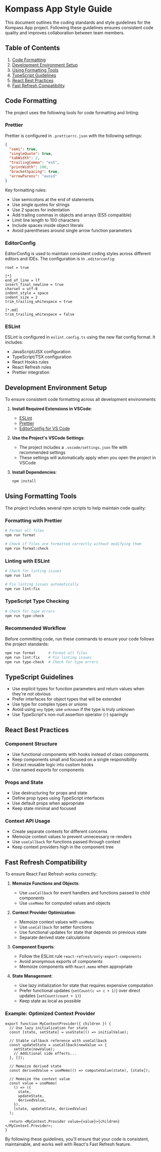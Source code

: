 # Kompass App Style Guide

This document outlines the coding standards and style guidelines for the Kompass App project. Following these guidelines ensures consistent code quality and improves collaboration between team members.

## Table of Contents

1. [Code Formatting](#code-formatting)
2. [Development Environment Setup](#development-environment-setup)
3. [Using Formatting Tools](#using-formatting-tools)
4. [TypeScript Guidelines](#typescript-guidelines)
5. [React Best Practices](#react-best-practices)
6. [Fast Refresh Compatibility](#fast-refresh-compatibility)

## Code Formatting

The project uses the following tools for code formatting and linting:

### Prettier

Prettier is configured in `.prettierrc.json` with the following settings:

```json
{
  "semi": true,
  "singleQuote": true,
  "tabWidth": 2,
  "trailingComma": "es5",
  "printWidth": 100,
  "bracketSpacing": true,
  "arrowParens": "avoid"
}
```

Key formatting rules:

- Use semicolons at the end of statements
- Use single quotes for strings
- Use 2 spaces for indentation
- Add trailing commas in objects and arrays (ES5 compatible)
- Limit line length to 100 characters
- Include spaces inside object literals
- Avoid parentheses around single arrow function parameters

### EditorConfig

EditorConfig is used to maintain consistent coding styles across different editors and IDEs. The configuration is in `.editorconfig`:

```
root = true

[*]
end_of_line = lf
insert_final_newline = true
charset = utf-8
indent_style = space
indent_size = 2
trim_trailing_whitespace = true

[*.md]
trim_trailing_whitespace = false
```

### ESLint

ESLint is configured in `eslint.config.ts` using the new flat config format. It includes:

- JavaScript/JSX configuration
- TypeScript/TSX configuration
- React Hooks rules
- React Refresh rules
- Prettier integration

## Development Environment Setup

To ensure consistent code formatting across all development environments:

1. **Install Required Extensions in VSCode**:
   - [ESLint](https://marketplace.visualstudio.com/items?itemName=dbaeumer.vscode-eslint)
   - [Prettier](https://marketplace.visualstudio.com/items?itemName=esbenp.prettier-vscode)
   - [EditorConfig for VS Code](https://marketplace.visualstudio.com/items?itemName=EditorConfig.EditorConfig)

2. **Use the Project's VSCode Settings**:
   - The project includes a `.vscode/settings.json` file with recommended settings
   - These settings will automatically apply when you open the project in VSCode

3. **Install Dependencies**:

   ```bash
   npm install
   ```

## Using Formatting Tools

The project includes several npm scripts to help maintain code quality:

### Formatting with Prettier

```bash
# Format all files
npm run format

# Check if files are formatted correctly without modifying them
npm run format:check
```

### Linting with ESLint

```bash
# Check for linting issues
npm run lint

# Fix linting issues automatically
npm run lint:fix
```

### TypeScript Type Checking

```bash
# Check for type errors
npm run type-check
```

### Recommended Workflow

Before committing code, run these commands to ensure your code follows the project standards:

```bash
npm run format      # Format all files
npm run lint:fix    # Fix linting issues
npm run type-check  # Check for type errors
```

## TypeScript Guidelines

- Use explicit types for function parameters and return values when they're not obvious
- Prefer interfaces for object types that will be extended
- Use type for complex types or unions
- Avoid using `any` type; use `unknown` if the type is truly unknown
- Use TypeScript's non-null assertion operator (`!`) sparingly

## React Best Practices

### Component Structure

- Use functional components with hooks instead of class components
- Keep components small and focused on a single responsibility
- Extract reusable logic into custom hooks
- Use named exports for components

### Props and State

- Use destructuring for props and state
- Define prop types using TypeScript interfaces
- Use default props when appropriate
- Keep state minimal and focused

### Context API Usage

- Create separate contexts for different concerns
- Memoize context values to prevent unnecessary re-renders
- Use `useCallback` for functions passed through context
- Keep context providers high in the component tree

## Fast Refresh Compatibility

To ensure React Fast Refresh works correctly:

1. **Memoize Functions and Objects**:
   - Use `useCallback` for event handlers and functions passed to child components
   - Use `useMemo` for computed values and objects

2. **Context Provider Optimization**:
   - Memoize context values with `useMemo`
   - Use `useCallback` for setter functions
   - Use functional updates for state that depends on previous state
   - Separate derived state calculations

3. **Component Exports**:
   - Follow the ESLint rule `react-refresh/only-export-components`
   - Avoid anonymous exports of components
   - Memoize components with `React.memo` when appropriate

4. **State Management**:
   - Use lazy initialization for state that requires expensive computation
   - Prefer functional updates (`setCount(c => c + 1)`) over direct updates (`setCount(count + 1)`)
   - Keep state as local as possible

### Example: Optimized Context Provider

```tsx
export function MyContextProvider({ children }) {
  // Use lazy initialization for state
  const [state, setState] = useState(() => initialValue);

  // Stable callback reference with useCallback
  const updateState = useCallback(newValue => {
    setState(newValue);
    // Additional side effects...
  }, []);

  // Memoize derived state
  const derivedValue = useMemo(() => computeValue(state), [state]);

  // Memoize the context value
  const value = useMemo(
    () => ({
      state,
      updateState,
      derivedValue,
    }),
    [state, updateState, derivedValue]
  );

  return <MyContext.Provider value={value}>{children}</MyContext.Provider>;
}
```

By following these guidelines, you'll ensure that your code is consistent, maintainable, and works well with React's Fast Refresh feature.
